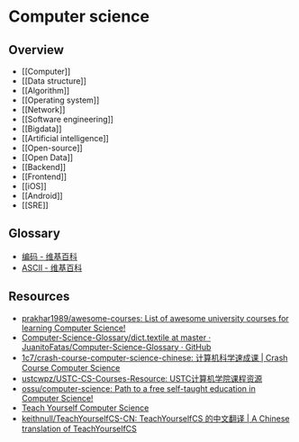 # Computer science

## Overview

- [[Computer]]
- [[Data structure]]
- [[Algorithm]]
- [[Operating system]]
- [[Network]]
- [[Software engineering]]
- [[Bigdata]]
- [[Artificial intelligence]]
- [[Open-source]]
- [[Open Data]]
- [[Backend]]
- [[Frontend]]
- [[iOS]]
- [[Android]]
- [[SRE]]

## Glossary

- [编码 - 维基百科](https://zh.wikipedia.org/wiki/%E7%BC%96%E7%A0%81)
- [ASCII - 维基百科](https://zh.wikipedia.org/wiki/ASCII)

## Resources

- [prakhar1989/awesome-courses: List of awesome university courses for learning Computer Science!](https://github.com/prakhar1989/awesome-courses)
- [Computer-Science-Glossary/dict.textile at master · JuanitoFatas/Computer-Science-Glossary · GitHub](https://github.com/JuanitoFatas/Computer-Science-Glossary/blob/master/dict.textile)
- [1c7/crash-course-computer-science-chinese: 计算机科学速成课 | Crash Course Computer Science](https://github.com/1c7/crash-course-computer-science-chinese)
- [ustcwpz/USTC-CS-Courses-Resource: USTC计算机学院课程资源](https://github.com/ustcwpz/USTC-CS-Courses-Resource)
- [ossu/computer-science: Path to a free self-taught education in Computer Science!](https://github.com/ossu/computer-science)
- [Teach Yourself Computer Science](https://teachyourselfcs.com/)
- [keithnull/TeachYourselfCS-CN: TeachYourselfCS 的中文翻译 | A Chinese translation of TeachYourselfCS](https://github.com/keithnull/TeachYourselfCS-CN)
